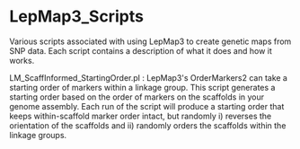 # LepMap3_Scripts
Various scripts associated with using LepMap3 to create genetic maps from SNP data. Each script contains a description of what it does and how it works.

LM_ScaffInformed_StartingOrder.pl : LepMap3's OrderMarkers2 can take a starting order of markers within a linkage group. This script generates a starting order
                                    based on the order of markers on the scaffolds in your genome assembly. Each run of the script will produce a starting order
                                    that keeps within-scaffold marker order intact, but randomly i) reverses the orientation of the scaffolds and ii) randomly
                                    orders the scaffolds within the linkage groups. 
